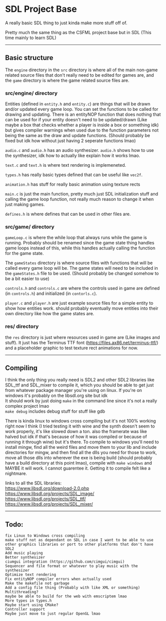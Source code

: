# SDL Project Base
A really basic SDL thing to just kinda make more stuff off of.

Pretty much the same thing as the CSFML project base but in SDL (This time mainly to learn SDL)<br>

---

## Basic structure
The `engine` directory in the `src` directory is where all of the main non-game related source files that don't really need to be edited for games are, and the `game` directory is where the game related source files are.<br>

### src/engine/ directory
Entities (defined in `entity.h` and `entity.c`) are things that will be drawn and/or updated every game loop. You can set the functions to be called for drawing and updating. There is an entityNOP function that does nothing that can be used for if your entity doesn't need to be updated/drawn (Like maybe a box that checks whether a player is inside a box or something idk) but gives compiler warnings when used due to the function parameters not being the same as the draw and update functions. (Should probably be fixed but idk how without just having 2 seperate functions lmao)<br>

`audio.c` and `audio.h` has an audio synthesizer. `audio.h` shows how to use the synthesizer, idk how to actually like explain how it works lmao.<br>

`text.c` and `text.h` is where text rendering is implemeneted.<br>

`types.h` has really basic types defined that can be useful like `vec2f`.<br>

`animation.h` has stuff for really basic animation using texture rects<br>

`main.c` is just the main function, pretty much just SDL initialization stuff and calling the game loop function, not really much reason to change it when just making games.<br>

`defines.h` is where defines that can be used in other files are.<br>

### src/game/ directory
`gameLoop.c` is where the while loop that always runs while the game is running. Probably should be renamed since the game state thing handles game loops instead of this, while this handles actually calling the function for the game state.<br>

The `gameStates` directory is where source files with functions that will be called every game loop will be. The game states will need to be included in the `gameStates.h` file to be used. (Should probably be changed somehow to be a bit easier to use)<br>

`controls.h` and `controls.c` are where the controls used in game are defined (in `controls.h`) and initialized (in `contorls.c`).

`player.c` and `player.h` are just example source files for a simple entity to show how entities work. should probably eventually move entities into their own directory like how the game states are.

### res/ directory
the `res` directory is just where resources used in game are (Like images and stuff). It just has the Terminus TTF font (https://files.ax86.net/terminus-ttf/) and a placeholder graphic to test texture rect animations for now.

---

## Compiling
I think the only thing you really need is SDL2 and other SDL2 libraries like SDL_ttf and SDL_mixer to compile it, which you should be able to get just from whatever package manager you're using on linux. If you're on windows it's probably on the libsdl.org site but idk<br>
It should work by just doing `make` in the command line since it's not a really complex project lmao<br>
`make debug` includes debug stuff for stuff like gdb<br>

There is kinda linux to windows cross compiling but it's not 100% working right now I think (I tried testing it with wine and the synth doesn't seem to work properly, it's like slowed down a ton. also the framerate was like halved but idk if that's because of how it was compiled or because of running it through wine) but it's there. To compile to windows you'll need to install mingw, find all the weird files and move them to your lib and include directories for mingw, and then find all the dlls you need for those to work, move all those dlls into wherever the exe is being build (should probably have a build directory at this point lmao), compile with `make windows` and MAYBE it will work. I cannot guarentee it. Getting it to compile felt like a nightmare.<br>

links to all the SDL libraries:<br>
https://www.libsdl.org/download-2.0.php <br>
https://www.libsdl.org/projects/SDL_image/ <br>
https://www.libsdl.org/projects/SDL_ttf/ <br>
https://www.libsdl.org/projects/SDL_mixer/ <br>

---

## Todo:

`fix Linux to Windows cross compiling`<br>
`make stuff not as dependant on SDL in case I want to be able to use other graphics libraries or port to other platforms that don't have SDL2`<br>
`Add music playing`<br>
`Better synthesizer`<br>
`ciumgui integration (https://github.com/cimgui/cimgui)`<br>
`Sequencer and file format or whatever to play music with the synthesizer`<br>
`Optimize text rendering`<br>
`Fix entityNOP compiler errors when actually used`<br>
`Make the makefile not garbage`<br>
`Add a config file thing (Probably with like XML or something)`<br>
`Multithreading?`<br>
`maybe be able to build for the web with emscriptem lmao`<br>
`More types in types.h`<br>
`Maybe start using CMake?`<br>
`Controller support`<br>
`Maybe just move to just regular OpenGL lmao`<br>

